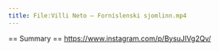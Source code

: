 ```yaml
---
title: File:Villi Neto – Forníslenski sjomlinn.mp4
---
```


== Summary ==
https://www.instagram.com/p/BysuJIVg2Qv/